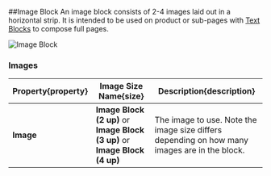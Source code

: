 ##Image Block
An image block consists of 2-4 images laid out in a horizontal strip.  It is intended to be used on product or sub-pages with [Text Blocks](pages/content-blocks/text-block.md) to compose full pages.


![Image Block](images/image-block.jpg)

### Images
Property{property} | Image Size Name{size} | Description{description} 
-------------------|-----------------------|--------------------------
**Image**|**Image Block (2 up)** or **Image Block (3 up)** or **Image Block (4 up)**|The image to use.  Note the image size differs depending on how many images are in the block.
